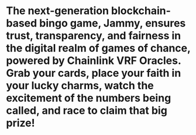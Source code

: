 # The next-generation blockchain-based bingo game, Jammy, ensures trust, transparency, and fairness in the digital realm of games of chance, powered by Chainlink VRF Oracles. Grab your cards, place your faith in your lucky charms, watch the excitement of the numbers being called, and race to claim that big prize!